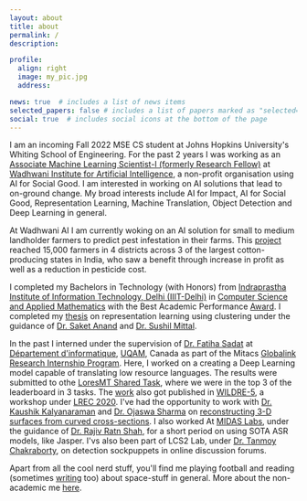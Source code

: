 ```yaml
---
layout: about
title: about
permalink: /
description:

profile:
  align: right
  image: my_pic.jpg
  address: 

news: true  # includes a list of news items
selected_papers: false # includes a list of papers marked as "selected={true}"
social: true  # includes social icons at the bottom of the page
---
```


I am an incoming Fall 2022 MSE CS student at Johns Hopkins University's Whiting School of Engineering. 
For the past 2 years I was working as an [Associate Machine Learning Scientist-I (formerly Research Fellow)](https://www.wadhwaniai.org/team/pulkit-madaan/) at [Wadhwani Institute for Artificial Intelligence](https://www.wadhwaniai.org/), a non-profit organisation using AI for Social Good. I am interested in working on AI solutions that lead to on-ground change. My broad interests include AI for Impact, AI for Social Good, Representation Learning, Machine Translation, Object Detection and Deep Learning in general.

At Wadhwani AI I am currently woking on an AI solution for small to medium landholder farmers to predict pest infestation in their farms. This [project](https://www.wadhwaniai.org/work/cotton-farming) reached 15,000 farmers in 4 districts across 3 of the largest cotton-producing states in India, who saw a benefit through increase in profit as well as a reduction in pesticide cost.

I completed my Bachelors in Technology (with Honors) from [Indraprastha Institute of Information Technology, Delhi (IIIT-Delhi)](https://www.iiitd.ac.in) in [Computer Science and Applied Mathematics](https://www.iiitd.ac.in/academics/btech/csam) with the Best Academic Performance [Award](https://www.iiitd.ac.in/convocation20/). I completed my [thesis](https://www.madaanpulkit.github.io/publications) on representation learning using clustering under the guidance of [Dr. Saket Anand](http://faculty.iiitd.ac.in/~anands/) and [Dr. Sushil Mittal](https://www.linkedin.com/in/sushilmittal/).

In the past I interned under the supervision of [Dr. Fatiha Sadat](https://professeurs.uqam.ca/professeur/sadat.fatiha/) at [Département d'informatique](https://info.uqam.ca/), [UQAM](https://uqam.ca/), Canada as part of the Mitacs [Globalink Research Internship Program](https://www.mitacs.ca/en/programs/globalink/globalink-research-internship). Here, I worked on a creating a Deep Learning model capable of translating low resource languages. The results were submitted to othe [LoresMT Shared Task](https://sites.google.com/view/loresmt/loresmt-2019), where we were in the top 3 of the leaderboard in 3 tasks. The [work](https://www.madaanpulkit.github.io/publications) also got published in [WILDRE-5](http://sanskrit.jnu.ac.in/conf/wildre5/index.jsp), a workshop under [LREC 2020](https://lrec2020.lrec-conf.org/en/). I've had the opportunity to work with [Dr. Kaushik Kalyanaraman](https://www.iiitd.ac.in/kaushik) and [Dr. Ojaswa Sharma](http://faculty.iiitd.ac.in/~ojaswa/) on [reconstructing 3-D surfaces from curved cross-sections](). I also worked At [MIDAS Labs](http://midas.iiitd.edu.in/), under the guidance of [Dr. Rajiv Ratn Shah](http://faculty.iiitd.ac.in/~rajivratn/), for a short period on using SOTA ASR models, like Jasper. I'vs also been part of LCS2 Lab, under [Dr. Tanmoy Chakraborty](https://faculty.iiitd.ac.in/~tanmoy/), on detection sockpuppets in online discussion forums. 

Apart from all the cool nerd stuff, you'll find me playing football and reading (sometimes [writing](https://madaanpulkit.github.io/blog) too) about space-stuff in general. More about the non-academic me [here](https://madaanpulkit.github.io/madPulsAr).
